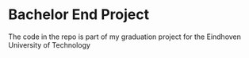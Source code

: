 # Bachelor End Project

The code in the repo is part of my graduation project for the Eindhoven University of Technology
